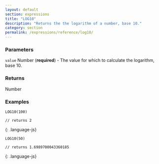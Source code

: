 ```yaml
---
layout: default
section: expressions
title: "LOG10"
description: "Returns the the logarithm of a number, base 10."
category: section
permalink: /expressions/reference/log10/
---
```


### Parameters

`value` Number (__required__) - The value for which to calculate the logarithm, base 10.

### Returns

Number

### Examples

~~~
LOG10(100)

// returns 2
~~~
{: .language-js}


~~~
LOG10(50)

// returns 1.6989700043360185
~~~
{: .language-js}